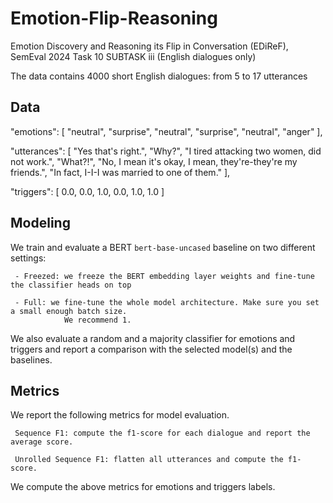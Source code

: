 # Emotion-Flip-Reasoning
Emotion Discovery and Reasoning its Flip in Conversation (EDiReF), SemEval 2024 Task 10 SUBTASK iii (English dialogues only) 

The data contains 4000 short English dialogues: from 5 to 17 utterances

## Data
"emotions":
[
   "neutral",
   "surprise",
   "neutral",
   "surprise",
   "neutral",
   "anger"
],

"utterances":
[
   "Yes that's right.",
   "Why?",
   "I tired attacking two women, did not work.",
   "What?!",
   "No, I mean it's okay, I mean, they're-they're my friends.",
   "In fact, I-I-I was married to one of them."
],

"triggers":
[
   0.0,
   0.0,
   1.0,
   0.0,
   1.0,
   1.0
]

## Modeling

We train and evaluate a BERT `bert-base-uncased` baseline on two different settings:

     - Freezed: we freeze the BERT embedding layer weights and fine-tune the classifier heads on top
     
     - Full: we fine-tune the whole model architecture. Make sure you set a small enough batch size. 
                We recommend 1.

We also evaluate a random and a majority classifier for emotions and triggers and report a comparison with the selected model(s) and the baselines.

## Metrics

We report the following metrics for model evaluation.

     Sequence F1: compute the f1-score for each dialogue and report the average score.

     Unrolled Sequence F1: flatten all utterances and compute the f1-score.

We compute the above metrics for emotions and triggers labels.

